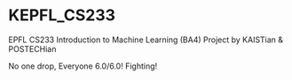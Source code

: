 # KEPFL_CS233
EPFL CS233 Introduction to Machine Learning (BA4) Project by KAISTian &amp; POSTECHian

No one drop, Everyone 6.0/6.0! Fighting!